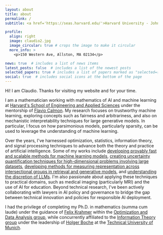 ```yaml
---
layout: about
title: about
permalink: /
subtitle: <a href='https://seas.harvard.edu/'>Harvard University - John A. Paulson School of Engineering and Applied Sciences</a>.

profile:
  align: right
  image: claudio2.jpg
  image_circular: true # crops the image to make it circular
  more_info: >
    <p>150 Western Ave, Allston, MA 02134</p>

news: true  # includes a list of news items
latest_posts: false  # includes a list of the newest posts
selected_papers: true # includes a list of papers marked as "selected={true}"
social: true  # includes social icons at the bottom of the page
---
```


Hi! I am Claudio. Thanks for visiting my website and for your time. 

I am a mathematician working with mathematics of AI and machine learning at [Harvard's School of Engineering and Applied Sciences](https://seas.harvard.edu/) under the mentorship of [Flavio Calmon](https://people.seas.harvard.edu/~flavio/). My research focuses on trustworthy machine learning, exploring concepts such as fairness and arbitrariness, and also on mechanistic interpretability techniques for large generative models. In particular, I focus on how parsimonious models, particularly sparsity, can be used to leverage the understanding of machine learning.

Over the years, I've harnessed optimization, statistics, information theory, and signal processing techniques to advance both the theory and practice of artificial intelligence. Some of my works include [developing provably fast and scalable methods for machine learning models](http://proceedings.mlr.press/v139/kummerle21a/kummerle21a.pdf), [creating uncertainty quantification techniques for high-dimensional problems involving large datasets](https://proceedings.neurips.cc/paper_files/paper/2024/file/dd65d612d2ddafd54ef5eceb92f1a754-Paper-Conference.pdf), [developing methods for measuring representation across intersectional groups in retrieval and generative models](https://proceedings.neurips.cc/paper_files/paper/2024/file/d00fcdd0629dabdf515b1e6425a261bb-Paper-Conference.pdf), and [understanding the discretion of LLMs](https://arxiv.org/pdf/2502.10441). I'm also passionate about applying these techniques to practical domains, such as medical imaging (particularly MRI) and the use of AI for education. Beyond technical research, I've been actively collaborating with lawyers in AI policy and governance to bridge the gap between technical innovation and policies for responsible AI deployment.

I had the privilege of completing my Ph.D. in mathematics (summa cum laude) under the guidance of [Felix Krahmer](https://www.professoren.tum.de/en/krahmer-felix/) within the [Optimization and Data Analysis group](https://www.math.cit.tum.de/en/math/research/groups/data-science/), while concurrently affiliated to the [Information Theory group](https://www.ce.cit.tum.de/en/lti/home/) under the leadership of [Holger Boche](https://www.professoren.tum.de/en/boche-holger/) at the [Technical University of Munich](www.tum.de).

<!-- Outside the university, you can find me traveling to some off-the-beaten-path places or reading about international politics.--> 

<!--Put your address / P.O. box / other info right below your picture. You can also disable any of these elements by editing `profile` property of the YAML header of your `_pages/about.md`. Edit `_bibliography/papers.bib` and Jekyll will render your [publications page](/al-folio/publications/) automatically.-->

<!--Link to your social media connections, too. This theme is set up to use [Font Awesome icons](http://fortawesome.github.io/Font-Awesome/) and [Academicons](https://jpswalsh.github.io/academicons/), like the ones below. Add your Facebook, Twitter, LinkedIn, Google Scholar, or just disable all of them.-->
